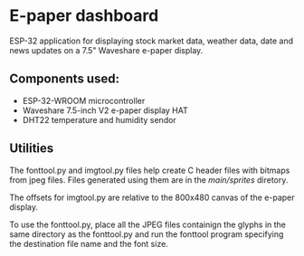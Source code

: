 # E-paper dashboard

ESP-32 application for displaying stock market data, weather data, date and news updates on a 7.5" Waveshare e-paper display.

## Components used:

 - ESP-32-WROOM microcontroller
 - Waveshare 7.5-inch V2 e-paper display HAT
 - DHT22 temperature and humidity sendor

## Utilities

The fonttool.py and imgtool.py files help create C header files with bitmaps from jpeg files. Files generated using them are in the _main/sprites_ diretory. 

The offsets for imgtool.py are relative to the 800x480 canvas of the e-paper display.

To use the fonttool.py, place all the JPEG files containign the glyphs in the same directory as the fonttool.py and run the fonttool program specifying the destination file name and the font size.

